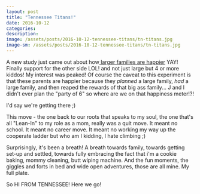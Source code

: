 ```yaml
---
layout: post
title: "Tennessee Titans!"
date: 2016-10-12
categories:
description:
image: /assets/posts/2016-10-12-tennessee-titans/tn-titans.jpg
image-sm: /assets/posts/2016-10-12-tennessee-titans/tn-titans.jpg
---
```

A new study just came out about how<a href="http://www.parents.com/toddlers-preschoolers/everything-kids/happiest-parents-have-four-or-more-kids-study-says/"> larger families are happier</a> YAY! Finally support for the other side LOL! and not just large but 4 or more kiddos! My interest was peaked! Of course the caveat to this experiment is that these parents are happier because they <em>planned</em> a large family, <em>had</em> a large family, and then reaped the rewards of that big ass family... J and I didn't ever plan the "party of 6" so where are we on that happiness meter!?!

I'd say we're getting there ;)

This move - the one back to our roots that speaks to my soul, the one that's all "Lean-In" to my role as a mom, really was a quit move. It meant no school. It meant no career move. It meant no working my way up the cooperate ladder but who am I kidding, I hate climbing ;)

Surprisingly, it's been a breath! A breath towards family, towards getting set-up and settled, towards fully embracing the fact that i'm a cookie baking, mommy cleaning, butt wiping machine. And the fun moments, the giggles and forts in bed and wide open adventures, those are all mine. My full plate.

So HI FROM TENNESSEE! Here we go!

